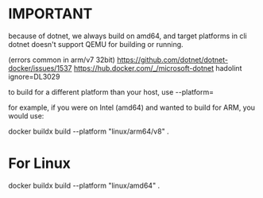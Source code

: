 # IMPORTANT

because of dotnet, we always build on amd64, and target platforms in cli dotnet doesn't support QEMU for building or running. 

(errors common in arm/v7 32bit) https://github.com/dotnet/dotnet-docker/issues/1537
https://hub.docker.com/_/microsoft-dotnet
hadolint ignore=DL3029


to build for a different platform than your host, use --platform=<platform>

for example, if you were on Intel (amd64) and wanted to build for ARM, you would use:

docker buildx build --platform "linux/arm64/v8" .


# For Linux

docker buildx build --platform "linux/amd64" .
